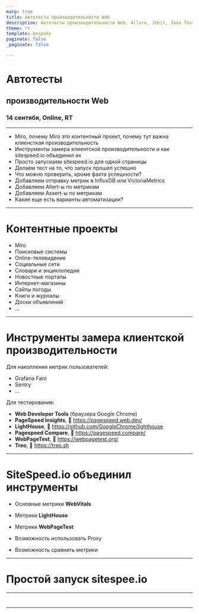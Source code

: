 ```yaml
---
marp: true
title: Автотесты производительности Web
description: Автотесты производительности Web. Allure, JUnit, Java TestContainer, SiteSpeed.io
theme: rt
template: bespoke
paginate: false
_paginate: false

---
```


<!-- _class: lead
-->

# Автотесты 

## производительности __Web__

### 14 сентябя, Online, RT

<!--
_footer: `Image by Vlad Gerasimov on https://vlad.studio/`
 -->

---

- Miro, почему Miro это контентный проект, почему тут важна клиенсткая производительность
- Инструменты замера клиентской производительности и как sitespeed.io объединил их
- Просто запускаем sitespeed.io для одной страницы
- Делаем тест на то, что запуск прошел успешно
- Что можно проверить, кроме факта успешности?
- Добавляем отправку метрик в InfluxDB или VictoriaMetrics
- Добавляем Allert-ы по метрикам
- Добавляем Assert-ы по метрикам
- Какие еще есть варианты автоматизации?

---

# Контентные проекты

- Miro
- Поисковые системы
- Online-телевидение
- Социальные сети
- Словари и энциклопедии
- Новостные порталы
- Интернет-магазины
- Сайты погоды
- Книги и журналы
- Доски объявлений
- ...

---

# Инструменты замера клиентской производительности

Для накопления метрик пользователей:

- Grafana Faro
- Sentry
- ...

Для тестирования:

- __Web Developer Tools__ (браузера Google Chrome)
- __PageSpeed Insights__, 🔗 https://pagespeed.web.dev/
- __LightHouse__, 🔗 https://github.com/GoogleChrome/lighthouse
- __Pagespeed Compare__, 🔗 https://pagespeed.compare/
- __WebPageTest__, 🔗 https://webpagetest.org/
- __Treo__, 🔗 https://treo.sh

---

# SiteSpeed.io объединил __инструменты__

- Основные метрики __WebVitals__

- Метрики __LightHouse__
- Метрики __WebPageTest__
- Возможность использовать Proxy
- Возможность сравнить метрики

---

# Простой запуск sitespee.io

---

# 


---
